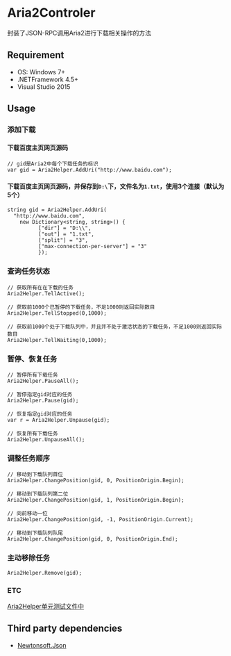 # Aria2Controler

  封装了JSON-RPC调用Aria2进行下载相关操作的方法

## Requirement

+ OS: Windows 7+
+ .NETFramework 4.5+
+ Visual Studio 2015

## Usage

### 添加下载

#### 下载百度主页网页源码

```CSharp
// gid是Aria2中每个下载任务的标识
var gid = Aria2Helper.AddUri("http://www.baidu.com");
```

#### 下载百度主页网页源码，并保存到`D:\`下，文件名为`1.txt`，使用3个连接（默认为5个）

```CSharp
string gid = Aria2Helper.AddUri(
  "http://www.baidu.com",
    new Dictionary<string, string>() {
          ["dir"] = "D:\\",
          ["out"] = "1.txt",
          ["split"] = "3",
          ["max-connection-per-server"] = "3"
          });
```

### 查询任务状态

```CSharp
// 获取所有在在下载的任务
Aria2Helper.TellActive();

// 获取前1000个已暂停的下载任务，不足1000则返回实际数目
Aria2Helper.TellStopped(0,1000);

// 获取前1000个处于下载队列中，并且并不处于激活状态的下载任务，不足1000则返回实际数目
Aria2Helper.TellWaiting(0,1000);
```

### 暂停、恢复任务

```CSharp
// 暂停所有下载任务
Aria2Helper.PauseAll();

// 暂停指定gid对应的任务
Aria2Helper.Pause(gid);

// 恢复指定gid对应的任务
var r = Aria2Helper.Unpause(gid);

// 恢复所有下载任务
Aria2Helper.UnpauseAll();
```

### 调整任务顺序

```CSharp
// 移动到下载队列首位
Aria2Helper.ChangePosition(gid, 0, PositionOrigin.Begin);

// 移动到下载队列第二位
Aria2Helper.ChangePosition(gid, 1, PositionOrigin.Begin);

// 向前移动一位
Aria2Helper.ChangePosition(gid, -1, PositionOrigin.Current);

// 移动到下载队列队尾
Aria2Helper.ChangePosition(gid, 0, PositionOrigin.End);

```

### 主动移除任务

```CSharp
Aria2Helper.Remove(gid);
```

### ETC

[Aria2Helper单元测试文件中](../UnitTestFetcher/TestAria2Helper.cs)

## Third party dependencies

+ [Newtonsoft.Json](http://www.newtonsoft.com/json)